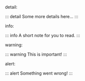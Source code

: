 <!-- internal -->


detail:

::: detail
Some more details here...
:::

info:

::: info
A short note for you to read.
:::

warning:

::: warning
This is important!
:::

alert:

::: alert
Something went wrong!
:::
